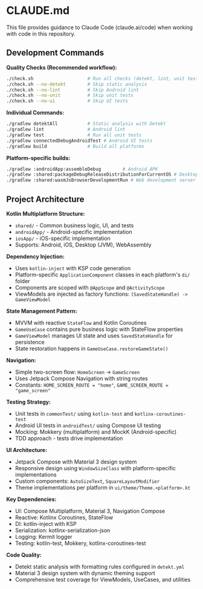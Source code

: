# CLAUDE.md

This file provides guidance to Claude Code (claude.ai/code) when working with code in this repository.

## Development Commands

**Quality Checks (Recommended workflow):**
```bash
./check.sh                    # Run all checks (detekt, lint, unit tests, UI tests)
./check.sh --no-detekt        # Skip static analysis
./check.sh --no-lint          # Skip Android lint
./check.sh --no-unit          # Skip unit tests
./check.sh --no-ui            # Skip UI tests
```

**Individual Commands:**
```bash
./gradlew detektAll           # Static analysis with Detekt
./gradlew lint                # Android lint
./gradlew test                # Run all unit tests
./gradlew connectedDebugAndroidTest # Android UI tests
./gradlew build               # Build all platforms
```

**Platform-specific builds:**
```bash
./gradlew :androidApp:assembleDebug        # Android APK
./gradlew :shared:packageDebugReleaseDistributionForCurrentOS # Desktop package
./gradlew :shared:wasmJsBrowserDevelopmentRun # Web development server
```

## Project Architecture

**Kotlin Multiplatform Structure:**
- `shared/` - Common business logic, UI, and tests
- `androidApp/` - Android-specific implementation
- `iosApp/` - iOS-specific implementation  
- Supports: Android, iOS, Desktop (JVM), WebAssembly

**Dependency Injection:**
- Uses `kotlin-inject` with KSP code generation
- Platform-specific `ApplicationComponent` classes in each platform's `di/` folder
- Components are scoped with `@AppScope` and `@ActivityScope`
- ViewModels are injected as factory functions: `(SavedStateHandle) -> GameViewModel`

**State Management Pattern:**
- MVVM with reactive `StateFlow` and Kotlin Coroutines
- `GameUseCase` contains pure business logic with StateFlow properties
- `GameViewModel` manages UI state and uses `SavedStateHandle` for persistence
- State restoration happens in `GameUseCase.restoreGameState()`

**Navigation:**
- Simple two-screen flow: `HomeScreen` → `GameScreen`
- Uses Jetpack Compose Navigation with string routes
- Constants: `HOME_SCREEN_ROUTE = "home"`, `GAME_SCREEN_ROUTE = "game_screen"`

**Testing Strategy:**
- Unit tests in `commonTest/` using `kotlin-test` and `kotlinx-coroutines-test`
- Android UI tests in `androidTest/` using Compose UI testing
- Mocking: Mokkery (multiplatform) and MockK (Android-specific)
- TDD approach - tests drive implementation

**UI Architecture:**
- Jetpack Compose with Material 3 design system
- Responsive design using `WindowSizeClass` with platform-specific implementations
- Custom components: `AutoSizeText`, `SquareLayoutModifier`
- Theme implementations per platform in `ui/theme/Theme.<platform>.kt`

**Key Dependencies:**
- UI: Compose Multiplatform, Material 3, Navigation Compose
- Reactive: Kotlinx Coroutines, StateFlow  
- DI: kotlin-inject with KSP
- Serialization: kotlinx-serialization-json
- Logging: Kermit logger
- Testing: kotlin-test, Mokkery, kotlinx-coroutines-test

**Code Quality:**
- Detekt static analysis with formatting rules configured in `detekt.yml`
- Material 3 design system with dynamic theming support
- Comprehensive test coverage for ViewModels, UseCases, and utilities